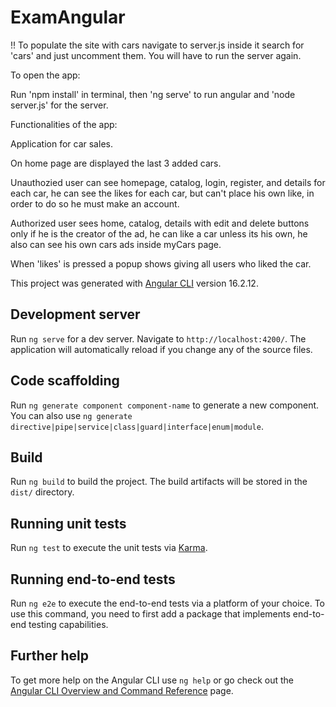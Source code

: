 # ExamAngular

!! To populate the site with cars navigate to server.js inside it search for 'cars' and just uncomment them. You will have to run the server again.

To open the app:

Run 'npm install' in terminal, then 'ng serve' to run angular and 'node server.js' for the server.

Functionalities of the app:

Application for car sales.

On home page are displayed the last 3 added cars.

Unauthozied user can see homepage, catalog, login, register, and details for each car, he can see the likes for each car, but can't place his own like, in order to do so he must make an account.

Authorized user sees home, catalog, details with edit and delete buttons only if he is the creator of the ad, he can like a car unless its his own, he also can see his own cars ads inside myCars page.

When 'likes' is pressed a popup shows giving all users who liked the car.













This project was generated with [Angular CLI](https://github.com/angular/angular-cli) version 16.2.12.

## Development server

Run `ng serve` for a dev server. Navigate to `http://localhost:4200/`. The application will automatically reload if you change any of the source files.

## Code scaffolding

Run `ng generate component component-name` to generate a new component. You can also use `ng generate directive|pipe|service|class|guard|interface|enum|module`.

## Build

Run `ng build` to build the project. The build artifacts will be stored in the `dist/` directory.

## Running unit tests

Run `ng test` to execute the unit tests via [Karma](https://karma-runner.github.io).

## Running end-to-end tests

Run `ng e2e` to execute the end-to-end tests via a platform of your choice. To use this command, you need to first add a package that implements end-to-end testing capabilities.

## Further help

To get more help on the Angular CLI use `ng help` or go check out the [Angular CLI Overview and Command Reference](https://angular.io/cli) page.
